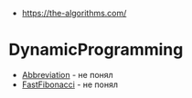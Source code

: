 - https://the-algorithms.com/

# DynamicProgramming

- [Abbreviation](./DynamicProgramming/Abbreviation/abbreviation.py) - не понял
- [FastFibonacci](./DynamicProgramming/FastFibonacci/fast_fibbonacci.py) - не понял
